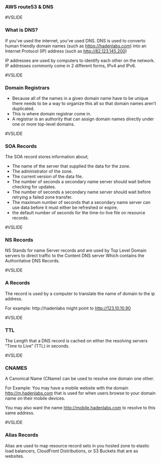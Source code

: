 ### AWS route53 & DNS


#VSLIDE

### What is DNS?

If you’ve used the internet, you’ve used DNS.
DNS is used to converto human friendly domain names (such as https://hadenlabs.com) into an Internet Protocol (IP)
address (such as http://82.123.145.200)

IP addresses are used by computers to identify each other on the network.
IP addresses commonly come in 2 different forms, IPv4 and IPv6.


#VSLIDE

### Domain Registrars

- Because all of the names in a given domain name have to be unique there needs to be a way to organize this all so that domain names aren’t duplicated.
- This is where domain registrar come in.
- A registrar is an authority that can assign domain names directly under one or more top-level domains.


#VSLIDE

### SOA Records

The SOA record stores information about;

- The name of the server that supplied the data for the zone.
- The administrator of the zone.
- The current version of the data file.
- The number of seconds a secondary name server should wait before checking for updates.
- The number of seconds a secondary name server should wait before retrying a failed zone transfer.
- The maximum number of seconds that a secondary name server can use data before it must either be refreshed or expire.
- the default number of seconds for the time-to-live file on resource records.


#VSLIDE

### NS Records

NS Stands for name Server records and are used by Top Level Domain servers
to direct traffic to the Content DNS server Which contains the Authoritative DNS Records.

#VSLIDE

### A Records

The record is used by a computer to translate the name of domain to the ip address.

For example: http://hadenlabs might point to http://123.10.10.90


#VSLIDE

### TTL

The Length that a DNS record is cached on either the resolving servers “Time to Live” (TTL) in seconds.

#VSLIDE

### CNAMES

A Canonical Name (CName) can be used to resolve one domain one other.

For Example:
You may have a mobile website with the domain http://m.hadenlabs.com that is used for when users browse to your domain name on their mobile devices.

You may also want the name http://mobile.hadenlabs.com to resolve to this same address.


#VSLIDE

### Alias Records

Alias are used to map resource record sets in you hosted zone to elastic load balancers, CloudFront Distributions, or S3 Buckets that are as websites.
